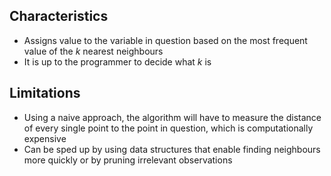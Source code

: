 ## Characteristics

- Assigns value to the variable in question based on the most frequent value of the $k$ nearest neighbours
- It is up to the programmer to decide what $k$ is

## Limitations

- Using a naive approach, the algorithm will have to measure the distance of every single point to the point in question, which is computationally expensive
- Can be sped up by using data structures that enable finding neighbours more quickly or by pruning irrelevant observations